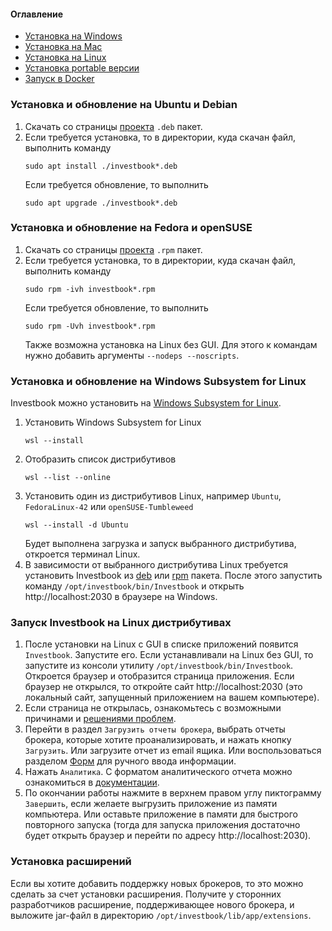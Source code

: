 #### Оглавление
- [Установка на Windows](install-on-windows.md)
- [Установка на Mac](install-on-mac.md)
- [Установка на Linux](install-on-linux.md)
- [Установка portable версии](install-portable.md)
- [Запуск в Docker](run-by-docker.md)

### Установка и обновление на Ubuntu и Debian

1. Скачать со страницы [проекта](https://github.com/spacious-team/investbook/releases/latest) `.deb` пакет.
2. Если требуется установка, то в директории, куда скачан файл, выполнить команду
   ```shell
   sudo apt install ./investbook*.deb
   ```
   Если требуется обновление, то выполнить
      ```shell
   sudo apt upgrade ./investbook*.deb
   ```

### Установка и обновление на Fedora и openSUSE

1. Скачать со страницы [проекта](https://github.com/spacious-team/investbook/releases/latest) `.rpm` пакет.
2. Если требуется установка, то в директории, куда скачан файл, выполнить команду
   ```shell
   sudo rpm -ivh investbook*.rpm
   ```
   Если требуется обновление, то выполнить
      ```shell
   sudo rpm -Uvh investbook*.rpm
   ```
   Также возможна установка на Linux без GUI. Для этого к командам нужно добавить аргументы `--nodeps --noscripts`.

### Установка и обновление на Windows Subsystem for Linux
Investbook можно установить на [Windows Subsystem for Linux](https://learn.microsoft.com/ru-ru/windows/wsl/install).
1. Установить Windows Subsystem for Linux
   ```shell
   wsl --install
   ```
2. Отобразить список дистрибутивов
   ```shell
   wsl --list --online
   ```
3. Установить один из дистрибутивов Linux, например `Ubuntu`, `FedoraLinux-42` или `openSUSE-Tumbleweed`
   ```shell
   wsl --install -d Ubuntu
   ```
   Будет выполнена загрузка и запуск выбранного дистрибутива, откроется терминал Linux.
4. В зависимости от выбранного дистрибутива Linux требуется установить Investbook из
   [deb](#установка-и-обновление-на-ubuntu-и-debian) или [rpm](#установка-и-обновление-на-fedora) пакета. После этого
   запустить команду `/opt/investbook/bin/Investbook` и открыть http://localhost:2030 в браузере на Windows.

### Запуск Investbook на Linux дистрибутивах

1. После установки на Linux с GUI в списке приложений появится `Investbook`. Запустите его.
   Если устанавливали на Linux без GUI, то запустите из консоли утилиту `/opt/investbook/bin/Investbook`.
   Откроется браузер и отобразится страница приложения.
   Если браузер не открылся, то откройте сайт http://localhost:2030 (это локальный сайт, запущенный приложением на вашем компьютере).
2. Если страница не открылась, ознакомьтесь с возможными причинами и [решениями проблем](/src/main/asciidoc/troubleshooting.adoc).
3. Перейти в раздел `Загрузить отчеты брокера`, выбрать отчеты брокера, которые хотите проанализировать, и нажать кнопку
   `Загрузить`. Или загрузите отчет из email ящика. Или воспользоваться разделом [Форм](/src/main/asciidoc/investbook-forms.adoc)
   для ручного ввода информации.
4. Нажать `Аналитика`. С форматом аналитического отчета можно ознакомиться в [документации](/src/main/asciidoc/index.adoc). 
5. По окончании работы нажмите в верхнем правом углу пиктограмму `Завершить`, если желаете выгрузить приложение
   из памяти компьютера. Или оставьте приложение в памяти для быстрого повторного запуска (тогда для запуска
   приложения достаточно будет открыть браузер и перейти по адресу http://localhost:2030).

### Установка расширений

Если вы хотите добавить поддержку новых брокеров, то это можно сделать за счет установки расширения.
Получите у сторонних разработчиков расширение, поддерживающее нового брокера, и выложите jar-файл в директорию
`/opt/investbook/lib/app/extensions`.